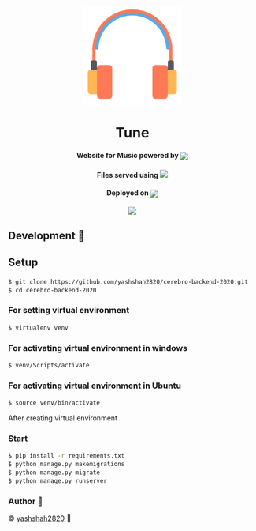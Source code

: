 <p align="center">
<img src="static/music-without-bg.png" align="center" width="200"></p>
<h1 align="center">Tune</h1>

<h4 align="center"> Website for Music powered by
<img src="https://img.icons8.com/windows/32/000000/django.png" width="30" align="center"></h4>
<h4 align="center"> Files served using 
<img src="https://img.icons8.com/color/96/000000/amazon-s3.png" width="30" align=""center></h4>
<h4 align="center"> Deployed on 
<img src="https://img.icons8.com/color/48/000000/heroku.png" width="30" align="center">
<br>
<br>
<a href="https://travis-ci.org/github/yashshah2820/Tune">
    <img align="center" src="https://img.shields.io/travis/yashshah2820/Tune?style=for-the-badge">
</a>
</h4>


## Development 🔧

## Setup

```sh
$ git clone https://github.com/yashshah2820/cerebro-backend-2020.git
$ cd cerebro-backend-2020
```

### For setting virtual environment
```sh
$ virtualenv venv
```

### For activating virtual environment in windows
```sh
$ venv/Scripts/activate
```

### For activating virtual environment in Ubuntu
```sh
$ source venv/bin/activate
```

After creating virtual environment 
 
### Start
```sh
$ pip install -r requirements.txt
$ python manage.py makemigrations
$ python manage.py migrate
$ python manage.py runserver
```
### Author :pencil:
©️ [yashshah2820](https://github.com/yashshah2820) :tada:
